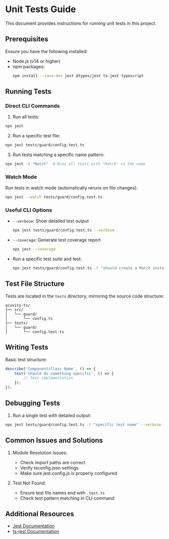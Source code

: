 # Unit Tests Guide

This document provides instructions for running unit tests in this project.

## Prerequisites

Ensure you have the following installed:
- Node.js (v14 or higher)
- npm packages:
  ```bash
  npm install --save-dev jest @types/jest ts-jest typescript
  ```

## Running Tests

### Direct CLI Commands

1. Run all tests:
```bash
npx jest
```

2. Run a specific test file:
```bash
npx jest tests/guard/config.test.ts
```

3. Run tests matching a specific name pattern:
```bash
npx jest -t "Match"  # Runs all tests with "Match" in the name
```

### Watch Mode

Run tests in watch mode (automatically reruns on file changes):
```bash
npx jest --watch tests/guard/config.test.ts
```

### Useful CLI Options

- `--verbose`: Show detailed test output
  ```bash
  npx jest tests/guard/config.test.ts --verbose
  ```

- `--coverage`: Generate test coverage report
  ```bash
  npx jest --coverage
  ```

- Run a specific test suite and test:
  ```bash
  npx jest tests/guard/config.test.ts -t "should create a Match instance"
  ```

## Test File Structure

Tests are located in the `tests` directory, mirroring the source code structure:
```
acuvity-ts/
├── src/
│   └── guard/
│       └── config.ts
├── tests/
│   └── guard/
│       └── config.test.ts
```

## Writing Tests

Basic test structure:
```typescript
describe('Component/Class Name', () => {
    test('should do something specific', () => {
        // Test implementation
    });
});
```

## Debugging Tests

1. Run a single test with detailed output:
```bash
npx jest tests/guard/config.test.ts -t "specific test name" --verbose
```


## Common Issues and Solutions

1. Module Resolution Issues:
   - Check import paths are correct
   - Verify tsconfig.json settings
   - Make sure jest.config.js is properly configured

2. Test Not Found:
   - Ensure test file names end with `.test.ts`
   - Check test pattern matching in CLI command

## Additional Resources

- [Jest Documentation](https://jestjs.io/docs/getting-started)
- [ts-jest Documentation](https://kulshekhar.github.io/ts-jest/)
